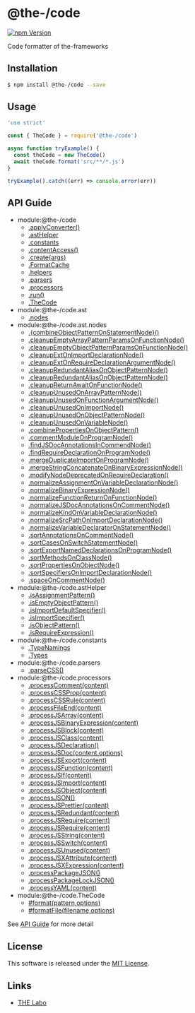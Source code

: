 @the-/code
==========

<!---
This file is generated by @the-/templates. Do not update manually.
--->

<!-- Badge Start -->
<a name="badges"></a>

[![npm Version][bd_npm_shield_url]][bd_npm_url]

[bd_repo_url]: https://github.com/the-labo/the
[bd_npm_url]: http://www.npmjs.org/package/@the-/code
[bd_npm_shield_url]: http://img.shields.io/npm/v/@the-/code.svg?style=flat

<!-- Badge End -->


<!-- Description Start -->
<a name="description"></a>

Code formatter of the-frameworks

<!-- Description End -->


<!-- Overview Start -->
<a name="overview"></a>




<!-- Overview End -->


<!-- Sections Start -->
<a name="sections"></a>

<!-- Section from "doc/readme/01.Installation.md.hbs" Start -->

<a name="section-doc-readme-01-installation-md"></a>

Installation
-----

```bash
$ npm install @the-/code --save
```


<!-- Section from "doc/readme/01.Installation.md.hbs" End -->

<!-- Section from "doc/readme/02.Usage.md.hbs" Start -->

<a name="section-doc-readme-02-usage-md"></a>

Usage
---------

```javascript
'use strict'

const { TheCode } = require('@the-/code')

async function tryExample() {
  const theCode = new TheCode()
  await theCode.format('src/**/*.js')
}

tryExample().catch((err) => console.error(err))

```


<!-- Section from "doc/readme/02.Usage.md.hbs" End -->


<!-- Sections Start -->

<a name="api"></a>

## API Guide


- module:@the-/code
  - [.applyConverter()](./doc/api/api.md#module_@the-/code.applyConverter)
  - [.astHelper](./doc/api/api.md#module_@the-/code.astHelper)
  - [.constants](./doc/api/api.md#module_@the-/code.constants)
  - [.contentAccess()](./doc/api/api.md#module_@the-/code.contentAccess)
  - [.create(args)](./doc/api/api.md#module_@the-/code.create)
  - [.FormatCache](./doc/api/api.md#module_@the-/code.FormatCache)
  - [.helpers](./doc/api/api.md#module_@the-/code.helpers)
  - [.parsers](./doc/api/api.md#module_@the-/code.parsers)
  - [.processors](./doc/api/api.md#module_@the-/code.processors)
  - [.run()](./doc/api/api.md#module_@the-/code.run)
  - [.TheCode](./doc/api/api.md#module_@the-/code.TheCode)
- module:@the-/code.ast
  - [.nodes](./doc/api/api.md#module_@the-/code.ast.nodes)
- module:@the-/code.ast.nodes
  - [.{combineObjectPatternOnStatementNode}()](./doc/api/api.md#module_@the-/code.ast.nodes.{combineObjectPatternOnStatementNode})
  - [.cleanupEmptyArrayPatternParamsOnFunctionNode()](./doc/api/api.md#module_@the-/code.ast.nodes.cleanupEmptyArrayPatternParamsOnFunctionNode)
  - [.cleanupEmptyObjectPatternParamsOnFunctionNode()](./doc/api/api.md#module_@the-/code.ast.nodes.cleanupEmptyObjectPatternParamsOnFunctionNode)
  - [.cleanupExtOnImportDeclarationNode()](./doc/api/api.md#module_@the-/code.ast.nodes.cleanupExtOnImportDeclarationNode)
  - [.cleanupExtOnRequireDeclarationArgumentNode()](./doc/api/api.md#module_@the-/code.ast.nodes.cleanupExtOnRequireDeclarationArgumentNode)
  - [.cleanupRedundantAliasOnObjectPatternNode()](./doc/api/api.md#module_@the-/code.ast.nodes.cleanupRedundantAliasOnObjectPatternNode)
  - [.cleanupRedundantAliasOnObjectPatternNode()](./doc/api/api.md#module_@the-/code.ast.nodes.cleanupRedundantAliasOnObjectPatternNode)
  - [.cleanupReturnAwaitOnFunctionNode()](./doc/api/api.md#module_@the-/code.ast.nodes.cleanupReturnAwaitOnFunctionNode)
  - [.cleanupUnusedOnArrayPatternNode()](./doc/api/api.md#module_@the-/code.ast.nodes.cleanupUnusedOnArrayPatternNode)
  - [.cleanupUnusedOnFunctionArgumentNode()](./doc/api/api.md#module_@the-/code.ast.nodes.cleanupUnusedOnFunctionArgumentNode)
  - [.cleanupUnusedOnImportNode()](./doc/api/api.md#module_@the-/code.ast.nodes.cleanupUnusedOnImportNode)
  - [.cleanupUnusedOnObjectPatternNode()](./doc/api/api.md#module_@the-/code.ast.nodes.cleanupUnusedOnObjectPatternNode)
  - [.cleanupUnusedOnVariableNode()](./doc/api/api.md#module_@the-/code.ast.nodes.cleanupUnusedOnVariableNode)
  - [.combinePropertiesOnObjectPattern()](./doc/api/api.md#module_@the-/code.ast.nodes.combinePropertiesOnObjectPattern)
  - [.commentModuleOnProgramNode()](./doc/api/api.md#module_@the-/code.ast.nodes.commentModuleOnProgramNode)
  - [.findJSDocAnnotationsInCommendNode()](./doc/api/api.md#module_@the-/code.ast.nodes.findJSDocAnnotationsInCommendNode)
  - [.findRequireDeclarationOnProgramNode()](./doc/api/api.md#module_@the-/code.ast.nodes.findRequireDeclarationOnProgramNode)
  - [.mergeDuplicateImportOnProgramNode()](./doc/api/api.md#module_@the-/code.ast.nodes.mergeDuplicateImportOnProgramNode)
  - [.mergeStringConcatenateOnBinaryExpressionNode()](./doc/api/api.md#module_@the-/code.ast.nodes.mergeStringConcatenateOnBinaryExpressionNode)
  - [.modifyNodeDeprecatedOnRequireDeclaration()](./doc/api/api.md#module_@the-/code.ast.nodes.modifyNodeDeprecatedOnRequireDeclaration)
  - [.normalizeAssignmentOnVariableDeclarationNode()](./doc/api/api.md#module_@the-/code.ast.nodes.normalizeAssignmentOnVariableDeclarationNode)
  - [.normalizeBinaryExpressionNode()](./doc/api/api.md#module_@the-/code.ast.nodes.normalizeBinaryExpressionNode)
  - [.normalizeFunctionReturnOnFunctionNode()](./doc/api/api.md#module_@the-/code.ast.nodes.normalizeFunctionReturnOnFunctionNode)
  - [.normalizeJSDocAnnotationsOnCommentNode()](./doc/api/api.md#module_@the-/code.ast.nodes.normalizeJSDocAnnotationsOnCommentNode)
  - [.normalizeKindOnVariableDeclarationNode()](./doc/api/api.md#module_@the-/code.ast.nodes.normalizeKindOnVariableDeclarationNode)
  - [.normalizeSrcPathOnImportDeclarationNode()](./doc/api/api.md#module_@the-/code.ast.nodes.normalizeSrcPathOnImportDeclarationNode)
  - [.normalizeVariableDeclaratorOnStatementNode()](./doc/api/api.md#module_@the-/code.ast.nodes.normalizeVariableDeclaratorOnStatementNode)
  - [.sortAnnotationsOnCommentNode()](./doc/api/api.md#module_@the-/code.ast.nodes.sortAnnotationsOnCommentNode)
  - [.sortCasesOnSwitchStatementNode()](./doc/api/api.md#module_@the-/code.ast.nodes.sortCasesOnSwitchStatementNode)
  - [.sortExportNamedDeclarationsOnProgramNode()](./doc/api/api.md#module_@the-/code.ast.nodes.sortExportNamedDeclarationsOnProgramNode)
  - [.sortMethodsOnClassNode()](./doc/api/api.md#module_@the-/code.ast.nodes.sortMethodsOnClassNode)
  - [.sortPropertiesOnObjectNode()](./doc/api/api.md#module_@the-/code.ast.nodes.sortPropertiesOnObjectNode)
  - [.sortSpecifiersOnImportDeclarationNode()](./doc/api/api.md#module_@the-/code.ast.nodes.sortSpecifiersOnImportDeclarationNode)
  - [.spaceOnCommentNode()](./doc/api/api.md#module_@the-/code.ast.nodes.spaceOnCommentNode)
- module:@the-/code.astHelper
  - [.isAssignmentPattern()](./doc/api/api.md#module_@the-/code.astHelper.isAssignmentPattern)
  - [.isEmptyObjectPattern()](./doc/api/api.md#module_@the-/code.astHelper.isEmptyObjectPattern)
  - [.isImportDefaultSpecifier()](./doc/api/api.md#module_@the-/code.astHelper.isImportDefaultSpecifier)
  - [.isImportSpecifier()](./doc/api/api.md#module_@the-/code.astHelper.isImportSpecifier)
  - [.isObjectPattern()](./doc/api/api.md#module_@the-/code.astHelper.isObjectPattern)
  - [.isRequireExpression()](./doc/api/api.md#module_@the-/code.astHelper.isRequireExpression)
- module:@the-/code.constants
  - [.TypeNamings](./doc/api/api.md#module_@the-/code.constants.TypeNamings)
  - [.Types](./doc/api/api.md#module_@the-/code.constants.Types)
- module:@the-/code.parsers
  - [.parseCSS()](./doc/api/api.md#module_@the-/code.parsers.parseCSS)
- module:@the-/code.processors
  - [.processComment(content)](./doc/api/api.md#module_@the-/code.processors.processComment)
  - [.processCSSProp(content)](./doc/api/api.md#module_@the-/code.processors.processCSSProp)
  - [.processCSSRule(content)](./doc/api/api.md#module_@the-/code.processors.processCSSRule)
  - [.processFileEnd(content)](./doc/api/api.md#module_@the-/code.processors.processFileEnd)
  - [.processJSArray(content)](./doc/api/api.md#module_@the-/code.processors.processJSArray)
  - [.processJSBinaryExpression(content)](./doc/api/api.md#module_@the-/code.processors.processJSBinaryExpression)
  - [.processJSBlock(content)](./doc/api/api.md#module_@the-/code.processors.processJSBlock)
  - [.processJSClass(content)](./doc/api/api.md#module_@the-/code.processors.processJSClass)
  - [.processJSDeclaration()](./doc/api/api.md#module_@the-/code.processors.processJSDeclaration)
  - [.processJSDoc(content,options)](./doc/api/api.md#module_@the-/code.processors.processJSDoc)
  - [.processJSExport(content)](./doc/api/api.md#module_@the-/code.processors.processJSExport)
  - [.processJSFunction(content)](./doc/api/api.md#module_@the-/code.processors.processJSFunction)
  - [.processJSIf(content)](./doc/api/api.md#module_@the-/code.processors.processJSIf)
  - [.processJSImport(content)](./doc/api/api.md#module_@the-/code.processors.processJSImport)
  - [.processJSObject(content)](./doc/api/api.md#module_@the-/code.processors.processJSObject)
  - [.processJSON()](./doc/api/api.md#module_@the-/code.processors.processJSON)
  - [.processJSPrettier(content)](./doc/api/api.md#module_@the-/code.processors.processJSPrettier)
  - [.processJSRedundant(content)](./doc/api/api.md#module_@the-/code.processors.processJSRedundant)
  - [.processJSRequire(content)](./doc/api/api.md#module_@the-/code.processors.processJSRequire)
  - [.processJSRequire(content)](./doc/api/api.md#module_@the-/code.processors.processJSRequire)
  - [.processJSString(content)](./doc/api/api.md#module_@the-/code.processors.processJSString)
  - [.processJSSwitch(content)](./doc/api/api.md#module_@the-/code.processors.processJSSwitch)
  - [.processJSUnused(content)](./doc/api/api.md#module_@the-/code.processors.processJSUnused)
  - [.processJSXAttribute(content)](./doc/api/api.md#module_@the-/code.processors.processJSXAttribute)
  - [.processJSXExpression(content)](./doc/api/api.md#module_@the-/code.processors.processJSXExpression)
  - [.processPackageJSON()](./doc/api/api.md#module_@the-/code.processors.processPackageJSON)
  - [.processPackageLockJSON()](./doc/api/api.md#module_@the-/code.processors.processPackageLockJSON)
  - [.processYAML(content)](./doc/api/api.md#module_@the-/code.processors.processYAML)
- module:@the-/code.TheCode
  - [#format(pattern,options)](./doc/api/api.md#module_@the-/code.TheCode#format)
  - [#formatFile(filename,options)](./doc/api/api.md#module_@the-/code.TheCode#formatFile)

See [API Guide](./doc/api/api.md) for more detail


<!-- LICENSE Start -->
<a name="license"></a>

License
-------
This software is released under the [MIT License](https://github.com/the-labo/the/blob/master/LICENSE).

<!-- LICENSE End -->


<!-- Links Start -->
<a name="links"></a>

Links
------

+ [THE Labo][the_labo_url]

[the_labo_url]: https://github.com/the-labo

<!-- Links End -->
